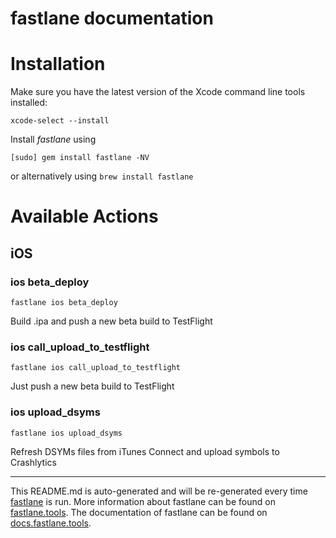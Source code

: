 fastlane documentation
================
# Installation

Make sure you have the latest version of the Xcode command line tools installed:

```
xcode-select --install
```

Install _fastlane_ using
```
[sudo] gem install fastlane -NV
```
or alternatively using `brew install fastlane`

# Available Actions
## iOS
### ios beta_deploy
```
fastlane ios beta_deploy
```
Build .ipa and push a new beta build to TestFlight
### ios call_upload_to_testflight
```
fastlane ios call_upload_to_testflight
```
Just push a new beta build to TestFlight
### ios upload_dsyms
```
fastlane ios upload_dsyms
```
Refresh DSYMs files from iTunes Connect and upload symbols to Crashlytics

----

This README.md is auto-generated and will be re-generated every time [fastlane](https://fastlane.tools) is run.
More information about fastlane can be found on [fastlane.tools](https://fastlane.tools).
The documentation of fastlane can be found on [docs.fastlane.tools](https://docs.fastlane.tools).
